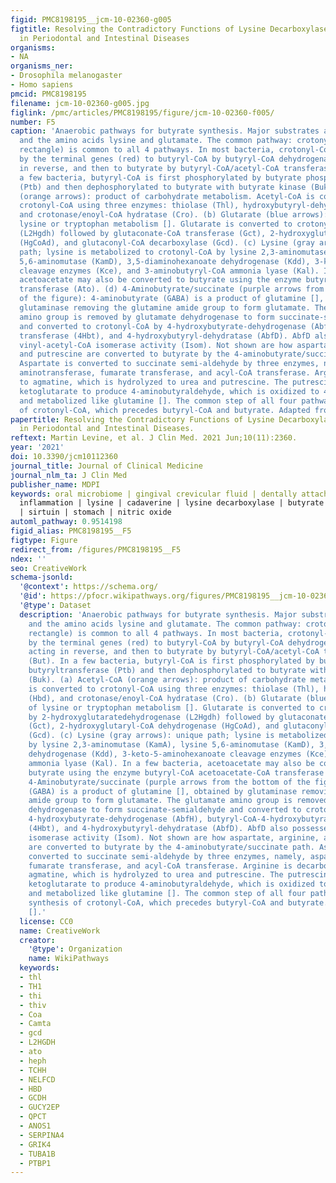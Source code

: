 ```yaml
---
figid: PMC8198195__jcm-10-02360-g005
figtitle: Resolving the Contradictory Functions of Lysine Decarboxylase and Butyrate
  in Periodontal and Intestinal Diseases
organisms:
- NA
organisms_ner:
- Drosophila melanogaster
- Homo sapiens
pmcid: PMC8198195
filename: jcm-10-02360-g005.jpg
figlink: /pmc/articles/PMC8198195/figure/jcm-10-02360-f005/
number: F5
caption: 'Anaerobic pathways for butyrate synthesis. Major substrates are carbohydrates
  and the amino acids lysine and glutamate. The common pathway: crotonyl-CoA (yellow
  rectangle) is common to all 4 pathways. In most bacteria, crotonyl-CoA is metabolized
  by the terminal genes (red) to butyryl-CoA by butyryl-CoA dehydrogenase (Bcd) acting
  in reverse, and then to butyrate by butyryl-CoA/acetyl-CoA transferase (But). In
  a few bacteria, butyryl-CoA is first phosphorylated by butyrate phosphate butyryltransferase
  (Ptb) and then dephosphorylated to butyrate with butyrate kinase (Buk). (a) Acetyl-CoA
  (orange arrows): product of carbohydrate metabolism. Acetyl-CoA is converted to
  crotonyl-CoA using three enzymes: thiolase (Thl), hydroxybutyryl-dehydrogenase (Hbd),
  and crotonase/enoyl-CoA hydratase (Cro). (b) Glutarate (blue arrows): product of
  lysine or tryptophan metabolism []. Glutarate is converted to crotonyl-CoA by 2-hydroxyglutaratedehydrogenase
  (L2Hgdh) followed by glutaconate-CoA transferase (Gct), 2-hydroxyglutaryl-CoA dehydrogenase
  (HgCoAd), and glutaconyl-CoA decarboxylase (Gcd). (c) Lysine (gray arrows): unique
  path; lysine is metabolized to crotonyl-CoA by lysine 2,3-aminomutase (KamA), lysine
  5,6-aminomutase (KamD), 3,5-diaminohexanoate dehydrogenase (Kdd), 3-keto-5-aminohexanoate
  cleavage enzymes (Kce), and 3-aminobutyryl-CoA ammonia lyase (Kal). In a few bacteria,
  acetoacetate may also be converted to butyrate using the enzyme butyryl-CoA acetoacetate-CoA
  transferase (Ato). (d) 4-Aminobutyrate/succinate (purple arrows from the bottom
  of the figure): 4-aminobutyrate (GABA) is a product of glutamine [], obtained by
  glutaminase removing the glutamine amide group to form glutamate. The glutamate
  amino group is removed by glutamate dehydrogenase to form succinate-semialdehyde
  and converted to crotonyl-CoA by 4-hydroxybutyrate-dehydrogenase (AbfH), butyryl-CoA-4-hydroxybutyrate-CoA
  transferase (4Hbt), and 4-hydroxybutyryl-dehydratase (AbfD). AbfD also possesses
  vinyl-acetyl-CoA isomerase activity (Isom). Not shown are how aspartate, arginine,
  and putrescine are converted to butyrate by the 4-aminobutyrate/succinate path.
  Aspartate is converted to succinate semi-aldehyde by three enzymes, namely, aspartate
  aminotransferase, fumarate transferase, and acyl-CoA transferase. Arginine is decarboxylated
  to agmatine, which is hydrolyzed to urea and putrescine. The putrescine reacts with
  ketoglutarate to produce 4-aminobutyraldehyde, which is oxidized to 4-aminobutyrate
  and metabolized like glutamine []. The common step of all four pathways is the synthesis
  of crotonyl-CoA, which precedes butyryl-CoA and butyrate. Adapted from [].'
papertitle: Resolving the Contradictory Functions of Lysine Decarboxylase and Butyrate
  in Periodontal and Intestinal Diseases.
reftext: Martin Levine, et al. J Clin Med. 2021 Jun;10(11):2360.
year: '2021'
doi: 10.3390/jcm10112360
journal_title: Journal of Clinical Medicine
journal_nlm_ta: J Clin Med
publisher_name: MDPI
keywords: oral microbiome | gingival crevicular fluid | dentally attached cells |
  inflammation | lysine | cadaverine | lysine decarboxylase | butyrate | histone acetylation
  | sirtuin | stomach | nitric oxide
automl_pathway: 0.9514198
figid_alias: PMC8198195__F5
figtype: Figure
redirect_from: /figures/PMC8198195__F5
ndex: ''
seo: CreativeWork
schema-jsonld:
  '@context': https://schema.org/
  '@id': https://pfocr.wikipathways.org/figures/PMC8198195__jcm-10-02360-g005.html
  '@type': Dataset
  description: 'Anaerobic pathways for butyrate synthesis. Major substrates are carbohydrates
    and the amino acids lysine and glutamate. The common pathway: crotonyl-CoA (yellow
    rectangle) is common to all 4 pathways. In most bacteria, crotonyl-CoA is metabolized
    by the terminal genes (red) to butyryl-CoA by butyryl-CoA dehydrogenase (Bcd)
    acting in reverse, and then to butyrate by butyryl-CoA/acetyl-CoA transferase
    (But). In a few bacteria, butyryl-CoA is first phosphorylated by butyrate phosphate
    butyryltransferase (Ptb) and then dephosphorylated to butyrate with butyrate kinase
    (Buk). (a) Acetyl-CoA (orange arrows): product of carbohydrate metabolism. Acetyl-CoA
    is converted to crotonyl-CoA using three enzymes: thiolase (Thl), hydroxybutyryl-dehydrogenase
    (Hbd), and crotonase/enoyl-CoA hydratase (Cro). (b) Glutarate (blue arrows): product
    of lysine or tryptophan metabolism []. Glutarate is converted to crotonyl-CoA
    by 2-hydroxyglutaratedehydrogenase (L2Hgdh) followed by glutaconate-CoA transferase
    (Gct), 2-hydroxyglutaryl-CoA dehydrogenase (HgCoAd), and glutaconyl-CoA decarboxylase
    (Gcd). (c) Lysine (gray arrows): unique path; lysine is metabolized to crotonyl-CoA
    by lysine 2,3-aminomutase (KamA), lysine 5,6-aminomutase (KamD), 3,5-diaminohexanoate
    dehydrogenase (Kdd), 3-keto-5-aminohexanoate cleavage enzymes (Kce), and 3-aminobutyryl-CoA
    ammonia lyase (Kal). In a few bacteria, acetoacetate may also be converted to
    butyrate using the enzyme butyryl-CoA acetoacetate-CoA transferase (Ato). (d)
    4-Aminobutyrate/succinate (purple arrows from the bottom of the figure): 4-aminobutyrate
    (GABA) is a product of glutamine [], obtained by glutaminase removing the glutamine
    amide group to form glutamate. The glutamate amino group is removed by glutamate
    dehydrogenase to form succinate-semialdehyde and converted to crotonyl-CoA by
    4-hydroxybutyrate-dehydrogenase (AbfH), butyryl-CoA-4-hydroxybutyrate-CoA transferase
    (4Hbt), and 4-hydroxybutyryl-dehydratase (AbfD). AbfD also possesses vinyl-acetyl-CoA
    isomerase activity (Isom). Not shown are how aspartate, arginine, and putrescine
    are converted to butyrate by the 4-aminobutyrate/succinate path. Aspartate is
    converted to succinate semi-aldehyde by three enzymes, namely, aspartate aminotransferase,
    fumarate transferase, and acyl-CoA transferase. Arginine is decarboxylated to
    agmatine, which is hydrolyzed to urea and putrescine. The putrescine reacts with
    ketoglutarate to produce 4-aminobutyraldehyde, which is oxidized to 4-aminobutyrate
    and metabolized like glutamine []. The common step of all four pathways is the
    synthesis of crotonyl-CoA, which precedes butyryl-CoA and butyrate. Adapted from
    [].'
  license: CC0
  name: CreativeWork
  creator:
    '@type': Organization
    name: WikiPathways
  keywords:
  - thl
  - TH1
  - thi
  - thiv
  - Coa
  - Camta
  - gcd
  - L2HGDH
  - ato
  - heph
  - TCHH
  - NELFCD
  - HBD
  - GCDH
  - GUCY2EP
  - QPCT
  - ANOS1
  - SERPINA4
  - GRIK4
  - TUBA1B
  - PTBP1
---
```

